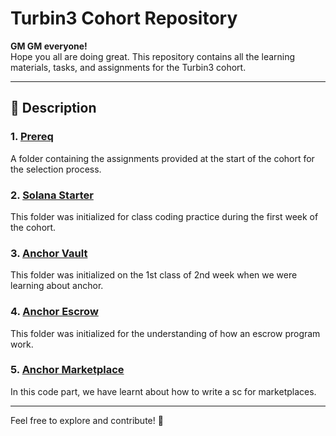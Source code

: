 # Turbin3 Cohort Repository

**GM GM everyone!**  
Hope you all are doing great. This repository contains all the learning materials, tasks, and assignments for the Turbin3 cohort.

---

## 📄 **Description**

### 1. [Prereq](https://github.com/solana-turbin3/Q1_25_Builder_shivendram16053/tree/main/prereqs)  
A folder containing the assignments provided at the start of the cohort for the selection process.

### 2. [Solana Starter](https://github.com/solana-turbin3/Q1_25_Builder_shivendram16053/tree/main/solana-starter)  
This folder was initialized for class coding practice during the first week of the cohort.

### 3. [Anchor Vault](https://github.com/solana-turbin3/Q1_25_Builder_shivendram16053/tree/main/anchor-vault)  
This folder was initialized on the 1st class of 2nd week when we were learning about anchor.

### 4. [Anchor Escrow](https://github.com/solana-turbin3/Q1_25_Builder_shivendram16053/tree/main/anchor_escrow)  
This folder was initialized for the understanding of how an escrow program work.

### 5. [Anchor Marketplace](https://github.com/solana-turbin3/Q1_25_Builder_shivendram16053/tree/main/anchor_marketplace)  
In this code part, we have learnt about how to write a sc for marketplaces.

---

Feel free to explore and contribute! 🚀
